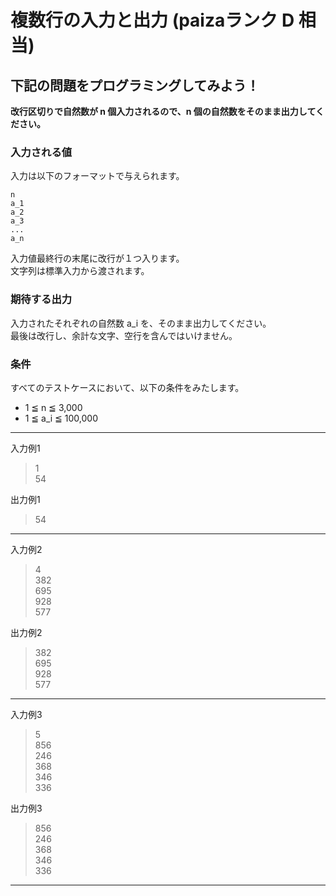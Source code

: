 # 複数行の入力と出力 (paizaランク D 相当)
## 下記の問題をプログラミングしてみよう！
**改行区切りで自然数が n 個入力されるので、n 個の自然数をそのまま出力してください。**

### 入力される値
入力は以下のフォーマットで与えられます。
```
n
a_1
a_2
a_3
...
a_n
```

入力値最終行の末尾に改行が１つ入ります。  
文字列は標準入力から渡されます。

### 期待する出力
入力されたそれぞれの自然数 a_i を、そのまま出力してください。  
最後は改行し、余計な文字、空行を含んではいけません。

### 条件
すべてのテストケースにおいて、以下の条件をみたします。
- 1 ≦ n ≦ 3,000
- 1 ≦ a_i ≦ 100,000

 ---
入力例1
> 1  
> 54

出力例1
> 54

---
入力例2
> 4  
> 382  
> 695  
> 928  
> 577

出力例2
> 382  
> 695  
> 928  
> 577

---
入力例3
> 5  
> 856  
> 246  
> 368  
> 346  
> 336

出力例3
> 856  
> 246  
> 368  
> 346  
> 336
---
